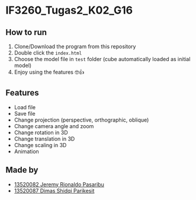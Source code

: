 # IF3260_Tugas2_K02_G16

## How to run
1. Clone/Download the program from this repository 
2. Double click the `index.html`
3. Choose the model file in `test` folder (cube automatically loaded as initial model)
4. Enjoy using the features 🤓👍

## Features
- Load file
- Save file
- Change projection (perspective, orthographic, oblique)
- Change camera angle and zoom
- Change rotation in 3D
- Change translation in 3D
- Change scaling in 3D
- Animation

## Made by
- [13520082 Jeremy Rionaldo Pasaribu](https://github.com/JeremyRio)
- [13520087 Dimas Shidqi Parikesit](https://github.com/dParikesit)
